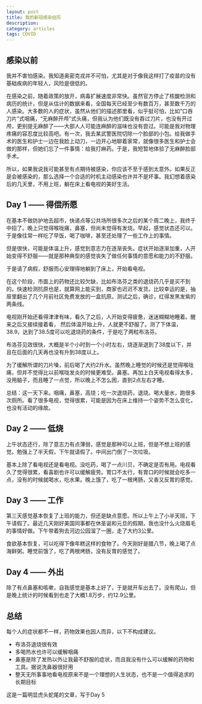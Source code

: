 ```yaml
---
layout: post
title: 我的新冠感染经历
description: 
category: articles
tags: COVID
---
```

## 感染以前
我并不害怕感染。我知道奥密克戎并不可怕，尤其是对于像我这样打了疫苗的没有基础疾病的年轻人，风险是很低的。

在感染之前，随着政策的放开，病毒扩展速度非常快。虽然官方停止了核酸检测和病历的统计，但是从估计的数据来看，全国每天已经至少有数百万，甚至数千万的人感染。大多数的人的症状，虽然从他们的描述那里看，似乎挺可怕，比如“口吞刀片”式咽痛，“无麻醉开颅”式头痛，但我认为他们既没有吞过刀片，也没有开过颅，更别提无麻醉了——大部人人可能连麻醉的滋味也没有尝过。可能是我对物理疼痛的容忍度比较高吧。有一次，我去某武警医院切除一个脸部的小包。给我做手术的医生和护士一边在我脸上动刀，一边开心地聊着家常，就像很多医生和护士会做的那样，但她们忘了一件事情：给我打麻药。于是，我短暂地体验了无麻醉脸部手术。

所以，如果我说我可能甚至有点期待被感染，你应该不至于感到太意外。如果反正是会被感染的，那么选择一个合适的时机主动感染也许并不是坏事。我幻想着感染后的几天里，不用上班，躺在床上看电视的美好生活。

## Day 1 —— 得偿所愿
在基本不做防护地去超市，快递点等公共场所很多次之后的某个周二晚上，我终于中招了。晚上只觉得喉咙痛，鼻塞，但尚未觉得有发烧。早起，感觉状态还可以。于是像往常一样吃了早饭，喝了咖啡，甚至还处理了一些工作上的事情。

但是很快，可能是体温上升，感觉到意志力在逐渐丧失。症状开始逐渐加重，人开始变得不舒服——就是那种典型的感觉丧失了做任何事情的意愿和能力的不舒服。

于是请了病假，舒服而心安理得地躺到了床上，开始看电视。

在这个阶段，市面上的药物还比较欠缺，比如布洛芬之类的退烧药几乎是买不到的。快速检测抗原也是，就算网上能买到，商家也迟迟不发货。比较幸运的是，抽屉里翻出了几个月前社区免费发放的一盒抗原。测试之后，确诊，红得发黑发紫的两条线。

电视刚开始还看得津津有味，看久了之后，人开始变得疲惫，迷迷糊糊地睡着。醒来之后又接续接着看， 然后体温开始上升，人就更不舒服了。测了下体温，38.9，达到了38.5度可以吃退烧药的条件，于是吃了两粒布洛芬。

布洛芬见效很快，大概是半个小时到一个小时左右，烧逐渐退到了38度以下，并且在后面的几天再也没有升到38度以上。

为了缓解所谓的刀片嗓，前后喝了大约2升水。虽然晚上睡觉的时候还是觉得喉咙痛，但并不觉得比以前喉咙发炎的时候更难受。鼻塞。再加上白天电视看得太多，没用脑子，而且睡了一点觉，所以晚上不怎么困，直到2点左右才睡。

总结：这一天下来。咽痛，鼻塞，高烧；吃一次退烧药，退烧。喝大量水，跑很多次厕所。看了很多电视，觉得很累，可能是因为在床上维持一个姿势不怎么变化，也没有活动的缘故。

## Day 2 —— 低烧
上午状态还行，除了意志力有点薄弱，感觉是那种可以上班，但是不想上班的感觉。勉强上了半天假，下午就请假了。中间出门倒了一次垃圾。

基本上除了看电视还是看电视。没吃药，喝了一点川贝，不确定是否有用。电视看久了觉得很累，看喜剧也许可以缓解疲劳。胃口不太行，有胃口的时候就会吃多一点，没有的时候就喝水，吃水果。晚上饿了，吃了一根烤肠，又香又反胃的感觉。

## Day 3 —— 工作
第三天感觉基本恢复了上班的能力，但还是缺点意愿。所以上午上了小半天班，下午请假了。最近几天刚好美国同事都在休圣诞和元旦的假期，我也没什么火烧眉毛的事情好做。下午带着狗去河边公园溜了一圈，走了大约3公里。

食欲基本恢复，可以吃得下像年糕这样的食物了。今天刚好是腊八节，晚上喝了点海鲜粥。睡觉前饿了，吃了两根烤肠，没有反胃的感觉了。

## Day 4 —— 外出
除了有点鼻塞和咳嗽，自我感觉是基本上好了，于是就开车出去了。没有爬山，但是晚上统计的时候看到也走了大概1.8万步，约12.9公里。

## 总结
每个人的症状都不一样，药物效果也因人而异，以下不构成建议。

* 布洛芬退烧很有效
* 多喝热水也许可以缓解咽痛
* 鼻塞是除了发热以外让我最不舒服的症状，而且我没有什么可以缓解的药物和工具。据说洗鼻器很好用
* 整天无所事事地看电视原来不是一个理想的人生状态，也不是一个值得追求的长期目标

这是一篇明显虎头蛇尾的文章，写于Day 5

